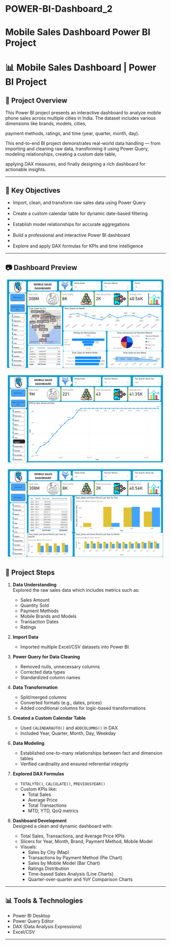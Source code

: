 # POWER-BI-Dashboard_2
# Mobile Sales Dashboard Power BI Project

# 📊 Mobile Sales Dashboard | Power BI Project

## 📁 Project Overview

This Power BI project presents an interactive dashboard to analyze mobile phone sales across multiple cities in India. The dataset includes various dimensions like brands, models, cities,

payment methods, ratings, and time (year, quarter, month, day). 

This end-to-end BI project demonstrates real-world data handling — from importing and cleaning raw data, transforming it using Power Query, modeling relationships, creating a custom date table,

applying DAX measures, and finally designing a rich dashboard for actionable insights.

---

## 🧠 Key Objectives

- Import, clean, and transform raw sales data using Power Query
- 
- Create a custom calendar table for dynamic date-based filtering
- 
- Establish model relationships for accurate aggregations
- 
- Build a professional and interactive Power BI dashboard
- 
- Explore and apply DAX formulas for KPIs and time intelligence

---

## 📷 Dashboard Preview

![Dashboard Page1](Dashboard%20Page1.png)

![Dashboard Page2](Dashboard%20Page2.png)

![Dashboard Page3](Dashboard%20Page3.png)



## 🧩 Project Steps

1. **Data Understanding**  
   Explored the raw sales data which includes metrics such as:
   - Sales Amount
   - Quantity Sold
   - Payment Methods
   - Mobile Brands and Models
   - Transaction Dates
   - Ratings

2. **Import Data**  
   - Imported multiple Excel/CSV datasets into Power BI.

3. **Power Query for Data Cleaning**  
   - Removed nulls, unnecessary columns
   - Corrected data types
   - Standardized column names

4. **Data Transformation**  
   - Split/merged columns
   - Converted formats (e.g., dates, prices)
   - Added conditional columns for logic-based transformations

5. **Created a Custom Calendar Table**  
   - Used `CALENDARAUTO()` and `ADDCOLUMNS()` in DAX
   - Included Year, Quarter, Month, Day, Weekday

6. **Data Modeling**  
   - Established one-to-many relationships between fact and dimension tables
   - Verified cardinality and ensured referential integrity

7. **Explored DAX Formulas**  
   - `TOTALYTD()`, `CALCULATE()`, `PREVIOUSYEAR()`
   - Custom KPIs like:
     - Total Sales
     - Average Price
     - Total Transactions
     - MTD, YTD, QoQ metrics

8. **Dashboard Development**  
   Designed a clean and dynamic dashboard with:
   - Total Sales, Transactions, and Average Price KPIs
   - Slicers for Year, Month, Brand, Payment Method, Mobile Model
   - Visuals:
     - Sales by City (Map)
     - Transactions by Payment Method (Pie Chart)
     - Sales by Mobile Model (Bar Chart)
     - Ratings Distribution
     - Time-based Sales Analysis (Line Charts)
     - Quarter-over-quarter and YoY Comparison Charts


---

## 📊 Tools & Technologies

- Power BI Desktop
- Power Query Editor
- DAX (Data Analysis Expressions)
- Excel/CSV


---



